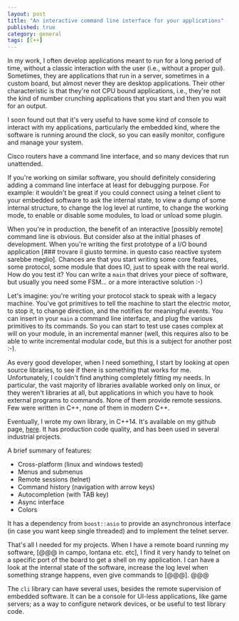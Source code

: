 ```yaml
---
layout: post
title: "An interactive command line interface for your applications"
published: true
category: general
tags: [C++]
---
```


In my work, I often develop applications meant to run for a long period of time,
without a classic interaction with the user (i.e., without a proper gui).
Sometimes, they are applications that run in a server, sometimes in a custom board,
but almost never they are desktop applications.
Their other characteristic is that they're not CPU bound applications,
i.e., they're not the kind of number crunching applications that you start
and then you wait for an output.

I soon found out that it's very useful to have some kind of console
to interact with my applications, particularly the embedded kind,
where the software is running around the clock,
so you can easily monitor, configure and manage your system.

Cisco routers have a command line interface, and so many devices that run unattended.

If you're working on similar software, you should definitely considering adding
a command line interface at least for debugging purpose. For example: it wouldn't
be great if you could connect using a telnet client to your embedded software to
ask the internal state, to view a dump of some internal structure, to
change the log level at runtime, to change the working mode, to enable or disable some modules,
to load or unload some plugin.

When you're in production, the benefit of an interactive [possibly remote] command line is obvious.
But consider also at the initial phases of development. When you're writing the first prototype of
a I/O bound application [### trovare il giusto termine. in questo caso reactive system sarebbe meglio].
Chances are that you start writing some core features,
some protocol, some module that does IO, just to speak with the real world.
How do you test it? You can write a `main` that drives your piece of software,
but usually you need some FSM... or a more interactive solution :-)

Let's imagine: you're writing your protocol stack to speak with a legacy machine. You've got
primitives to tell the machine to start the electric motor, to stop it, to change direction, and
the notifies for meaningful events. You can insert in your `main` a command line interface,
and plug the various primitives to its commands. So you can start to test
use cases complex at will on your module, in an incremental manner (well,
this requires also to be able to write incremental modular code, but this is
a subject for another post :-).

As every good developer, when I need something, I start by looking at open source libraries,
to see if there is something that works for me. Unfortunately, I couldn't find anything
completely fitting my needs. In particular, the vast majority of libraries available
worked only on linux, or they weren't libraries at all, but applications
in which you have to hook external programs to commands. None of them
provide remote sessions. Few were written in C++, none of them in modern C++.

Eventually, I wrote my own library, in C++14. It's available on my github page,
[here](https://github.com/daniele77/cli). It has production code quality,
and has been used in several industrial projects.

A brief summary of features:

* Cross-platform (linux and windows tested)
* Menus and submenus
* Remote sessions (telnet)
* Command history (navigation with arrow keys)
* Autocompletion (with TAB key)
* Async interface
* Colors

It has a dependency from `boost::asio` to provide an asynchronous interface
(in case you want keep single threaded)
and to implement the telnet server.

That's all I needed for my projects. When I have a remote board running my software,
[@@@ in campo, lontana etc. etc], I find it very handy to telnet on a specific port
of the board to get a shell on my application. I can have a look at the internal
state of the software, increase the log level when something strange happens,
even give commands to [@@@]. @@@

The `cli` library can have several uses, besides the remote supervision of embedded software.
It can be a console for UI-less applications, like game servers;
as a way to configure network devices,
or be useful to test library code.